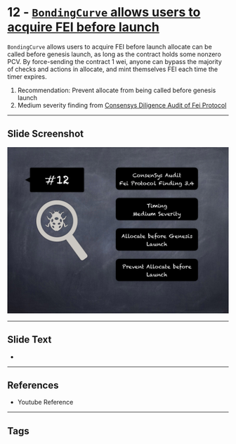 
# 12 - [`BondingCurve` allows users to acquire FEI before launch](./`BondingCurve`%20allows%20users%20to%20acquire%20FEI%20before%20launch.md)

`BondingCurve` allows users to acquire FEI before launch allocate can be called before genesis launch, as long as the contract holds some nonzero PCV. By force-sending the contract 1 wei, anyone can bypass the majority of checks and actions in allocate, and mint themselves FEI each time the timer expires.


1. Recommendation: Prevent allocate from being called before genesis launch
2. Medium severity finding from [Consensys Diligence Audit of Fei Protocol](https://consensys.net/diligence/audits/2021/01/fei-protocol/#bondingcurve-allows-users-to-acquire-fei-before-launch)


___
## Slide Screenshot
![012.png](../../images/7.%20Audit%20Findings%20101/012.png)
___
## Slide Text
- 
___
## References
- Youtube Reference
___
## Tags

